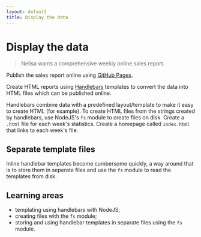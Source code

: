 ```yaml
---
layout: default
title: Display the data
---
```


# Display the data

> Nelisa wants a comprehensive weekly online sales report.

Publish the sales report online using [GitHub Pages](https://pages.github.com/).

Create HTML reports using [Handlebars](https://www.npmjs.com/package/handlebars) templates to convert the data into HTML files which can be published online.

Handlebars combine data with a predefined layout/template to make it easy to create HTML (for example). To create HTML files from the strings created by handlebars, use NodeJS's `fs` module to create files on disk. Create a `.html` file for each week's statistics. Create a homepage called `index.html` that links to each week's file.

## Separate template files

Inline handlebar templates become cumbersome quickly, a way around that is to store them in seperate files and use the `fs` module to read the templates from disk.

## Learning areas

* templating using handlebars with NodeJS;
* creating files with the `fs` module;
* storing and using handlebar templates in separate files using the `fs` module.
